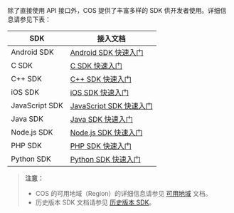 除了直接使用 API 接口外，COS 提供了丰富多样的 SDK 供开发者使用。详细信息请参见下表：

| SDK            | 接入文档                                     |
| ------------- | --------------------------------------- |
| Android SDK    | [Android SDK 快速入门](http://tcecqpoc.fsphere.cn/document/product/436/12159) |
| C SDK    | [C SDK 快速入门](http://tcecqpoc.fsphere.cn/document/product/436/12296) |
| C++ SDK    | [C++ SDK 快速入门](http://tcecqpoc.fsphere.cn/document/product/436/12301) |
| iOS SDK        | [iOS SDK 快速入门](http://tcecqpoc.fsphere.cn/document/product/436/11280)    |
| JavaScript SDK | [JavaScript SDK 快速入门](http://tcecqpoc.fsphere.cn/document/product/436/11459) |
| Java SDK | [Java SDK 快速入门](http://tcecqpoc.fsphere.cn/document/product/436/10199) |
| Node.js SDK    | [Node.js SDK 快速入门](http://tcecqpoc.fsphere.cn/document/product/436/8629) |
| PHP SDK       | [PHP SDK 快速入门](http://tcecqpoc.fsphere.cn/document/product/436/12266)   |
| Python SDK       | [Python SDK 快速入门](http://tcecqpoc.fsphere.cn/document/product/436/12269)   |

>**注意：**
>- COS 的可用地域（Region）的详细信息请参见 [可用地域](http://tcecqpoc.fsphere.cn/document/product/436/6224) 文档。
>- 历史版本 SDK 文档请参见 [历史版本 SDK](http://tcecqpoc.fsphere.cn/document/product/436/13698)。
